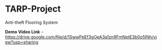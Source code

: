 # TARP-Project
Anti-theft Flooring System

**Demo Video Link** - https://drive.google.com/file/d/1SwwPeEf3gOeA3a1zn9FmNptE3b0o5INh/view?usp=sharing
